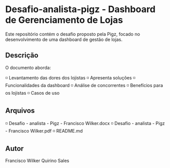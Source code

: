 # Desafio-analista-pigz - Dashboard de Gerenciamento de Lojas

Este repositório contém o desafio proposto pela Pigz, focado no desenvolvimento de uma dashboard de gestão de lojas.

## Descrição

O documento aborda:

◽ Levantamento das dores dos lojistas
◽ Apresenta soluções
◽ Funcionalidades da dashboard
◽ Análise de concorrentes
◽ Benefícios para os lojistas
◽ Casos de uso

## Arquivos

◽ Desafio - analista - Pigz - Francisco Wilker.docx
◽ Desafio - analista - Pigz - Francisco Wilker.pdf
◽ README.md

## Autor

Francisco Wilker Quirino Sales
